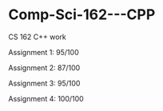 # Comp-Sci-162---CPP
CS 162 C++ work

Assignment 1: 95/100

Assignment 2: 87/100

Assignment 3: 95/100

Assignment 4: 100/100
